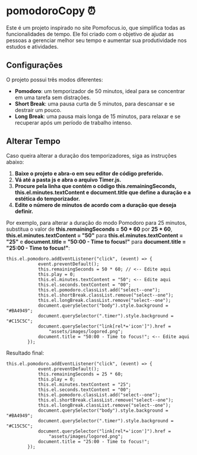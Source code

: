 # pomodoroCopy ⏰
Este é um projeto inspirado no site Pomofocus.io, que simplifica todas as funcionalidades de tempo. Ele foi criado com o objetivo de ajudar as pessoas a gerenciar melhor seu tempo e aumentar sua produtividade nos estudos e atividades.

## Configurações
O projeto possui três modos diferentes:

* **Pomodoro**: um temporizador de 50 minutos, ideal para se concentrar em uma tarefa sem distrações.
* **Short Break**: uma pausa curta de 5 minutos, para descansar e se destrair um pouco.
* **Long Break**: uma pausa mais longa de 15 minutos, para relaxar e se recuperar após um período de trabalho intenso.

## Alterar Tempo
Caso queira alterar a duração dos temporizadores, siga as instruções abaixo:

1. **Baixe o projeto e abra-o em seu editor de código preferido.**
2. **Vá até a pasta js e abra o arquivo Timer.js.**
3. **Procure pela linha que contém o código this.remainingSeconds, this.el.minutes.textContent e document.title que define a duração e a estética do temporizador.**
4. **Edite o número de minutos de acordo com a duração que deseja definir.**

Por exemplo, para alterar a duração do modo Pomodoro para 25 minutos, substitua o valor de **this.remainingSeconds = 50 * 60** por  **25 * 60**,  **this.el.minutes.textContent = "50"** para  **this.el.minutes.textContent = "25"** e **document.title = "50:00 - Time to focus!"** para **document.title = "25:00 - Time to focus!"**:

```
this.el.pomodoro.addEventListener("click", (event) => {
			event.preventDefault();
			this.remainingSeconds = 50 * 60; // <-- Edite aqui 
			this.play = 0;
			this.el.minutes.textContent = "50"; <-- Edite aqui 
			this.el.seconds.textContent = "00";
			this.el.pomodoro.classList.add("select--one");
			this.el.shortBreak.classList.remove("select--one");
			this.el.longBreak.classList.remove("select--one");
			document.querySelector("body").style.background = "#BA4949";
			document.querySelector(".timer").style.background = "#C15C5C";
			document.querySelector("link[rel*='icon']").href =
				"assets/images/logored.png";
			document.title = "50:00 - Time to focus!"; <-- Edite aqui 
		});
```

Resultado final:
```
this.el.pomodoro.addEventListener("click", (event) => {
			event.preventDefault();
			this.remainingSeconds = 25 * 60; 
			this.play = 0;
			this.el.minutes.textContent = "25"; 
			this.el.seconds.textContent = "00";
			this.el.pomodoro.classList.add("select--one");
			this.el.shortBreak.classList.remove("select--one");
			this.el.longBreak.classList.remove("select--one");
			document.querySelector("body").style.background = "#BA4949";
			document.querySelector(".timer").style.background = "#C15C5C";
			document.querySelector("link[rel*='icon']").href =
				"assets/images/logored.png";
			document.title = "25:00 - Time to focus!"; 
		});
```
